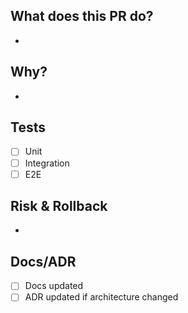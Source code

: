 ## What does this PR do?

-

## Why?

-

## Tests

- [ ] Unit
- [ ] Integration
- [ ] E2E

## Risk & Rollback

-

## Docs/ADR

- [ ] Docs updated
- [ ] ADR updated if architecture changed
